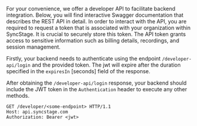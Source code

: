 <!-- <swagger-ui src="https://7gsdl864qk.execute-api.us-east-1.amazonaws.com/swagger.json"/> -->

For your convenience, we offer a developer API to facilitate backend integration. Below, you will find interactive Swagger documentation that describes the REST API in detail. In order to interact with the API, you are required to request a token that is associated with your organization within SyncStage. It is crucial to securely store this token. The API token grants access to sensitive information such as billing details, recordings, and session management.

Firstly, your backend needs to authenticate using the endpoint `/developer-api/login` and the provided token. The jwt will expire after the duration specified in the `expiresIn` [seconds] field of the response.

After obtaining the `/developer-api/login` response, your backend should include the JWT token in the `Authentication` header to execute any other methods.

```
GET /developer/<some-endpoint> HTTP/1.1
Host: api.syncstage.com
Authorization: Bearer <jwt>
```

<swagger-ui src="./swagger.json"/>
